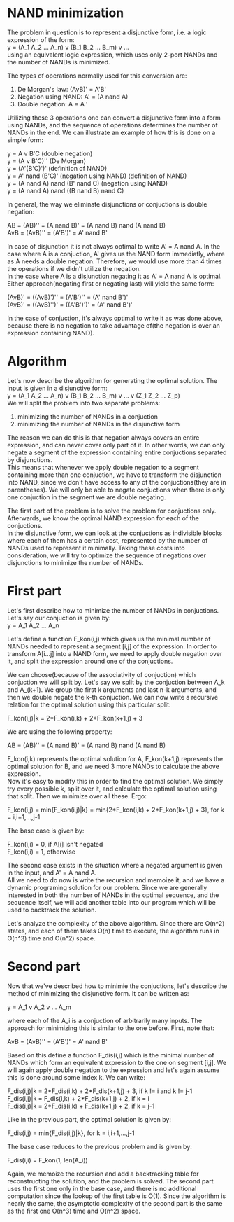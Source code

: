 # NAND minimization

The problem in question is to represent a disjunctive form, i.e. a logic expression of the form:\
y = (A_1 A_2 ... A_n) v (B_1 B_2 ... B_m) v ... \
using an equivalent logic expression, which uses only 2-port NANDs and the number of NANDs is minimized.

The types of operations normally used for this conversion are: 
1. De Morgan's law: (AvB)' = A'B' 
2. Negation using NAND: A' = (A nand A) 
3. Double negation: A = A'' 

Utilizing these 3 operations one can convert a disjunctive form into a form using NANDs, and the sequence of operations determines the number of NANDs in the end. We can illustrate an example of how this is done on a simple form: 

y = A v B'C (double negation) \
y = (A v B'C)'' (De Morgan) \
y = (A'(B'C)')' (definition of NAND) \
y = A' nand (B'C)' (negation using NAND) (definition of NAND) \
y = (A nand A) nand (B' nand C) (negation using NAND) \
y = (A nand A) nand ((B nand B) nand C) 

In general, the way we eliminate disjunctions or conjuctions is double negation: 

AB = (AB)'' = (A nand B)' = (A nand B) nand (A nand B) \
AvB = (AvB)'' = (A'B')' = A' nand B' 

In case of disjunction it is not always optimal to write A' = A nand A. In the case where A is a conjuction, A' gives us the NAND form immediatly, where as A needs a double negation. Therefore, we would use more than 4 times the operations if we didn't utilize the negation. \
In the case where A is a disjunction negating it as A' = A nand A is optimal. Either approach(negating first or negating last) will yield the same form: 

(AvB)' = ((AvB)')'' = (A'B')'' = (A' nand B')' \
(AvB)' = ((AvB)'')' = ((A'B')')' = (A' nand B')' 

In the case of conjuction, it's always optimal to write it as was done above, because there is no negation to take advantage of(the negation is over an expression containing NAND). 

# Algorithm #

Let's now describe the algorithm for generating the optimal solution. The input is given in a disjunctive form:\
y = (A_1 A_2 ... A_n) v (B_1 B_2 ... B_m) v ... v (Z_1 Z_2 ... Z_p)\
We will split the problem into two separate problems:
1. minimizing the number of NANDs in a conjuction
2. minimizing the number of NANDs in the disjunctive form

The reason we can do this is that negation always covers an entire expression, and can never cover only part of it. In other words, we can only negate a segment of the expression containing entire conjuctions separated by disjunctions.\
This means that whenever we apply double negation to a segment containing more than one conjuction, we have to transform the disjunction into NAND, since we don't have access to any of the conjuctions(they are in parentheses). We will only be able to negate conjuctions when there is only one conjuction in the segment we are double negating.

The first part of the problem is to solve the problem for conjuctions only. Afterwards, we know the optimal NAND expression for each of the conjuctions.\
In the disjunctive form, we can look at the conjuctions as indivisible blocks where each of them has a certain cost, represented by the number of NANDs used to represent it minimally. Taking these costs into consideration, we will try to optimize the sequence of negations over disjunctions to minimize the number of NANDs.

# First part #

Let's first describe how to minimize the number of NANDs in conjuctions. Let's say our conjuction is given by:\
y = A_1 A_2 ... A_n

Let's define a function F_kon(i,j) which gives us the minimal number of NANDs needed to represent a segment [i,j] of the expression. In order to transform A[i...j] into a NAND form, we need to apply double negation over it, and split the expression around one of the conjuctions.

We can choose(because of the associativity of conjuction) which conjuction we will split by. Let's say we split by the conjuction between A_k and A_(k+1). We group the first k arguments and last n-k arguments, and then we double negate the k-th conjuction. We can now write a recursive relation for the optimal solution using this particular split:

F_kon(i,j)|k = 2\*F_kon(i,k) + 2\*F_kon(k+1,j) + 3

We are using the following property:

AB = (AB)'' = (A nand B)' = (A nand B) nand (A nand B)

F_kon(i,k) represents the optimal solution for A, F_kon(k+1,j) represents the optimal solution for B, and we need 3 more NANDs to calculate the above expression.\
Now it's easy to modify this in order to find the optimal solution. We simply try every possible k, split over it, and calculate the optimal solution using that split. Then we minimize over all these. Ergo:

F_kon(i,j) = min{F_kon(i,j)|k} = min{2\*F_kon(i,k) + 2\*F_kon(k+1,j) + 3}, for k = i,i+1,...,j-1

The base case is given by:

F_kon(i,i) = 0, if A[i] isn't negated\
F_kon(i,i) = 1, otherwise

The second case exists in the situation where a negated argument is given in the input, and A' = A nand A.\
All we need to do now is write the recursion and memoize it, and we have a dynamic programing solution for our problem. Since we are generally interested in both the number of NANDs in the optimal sequence, and the sequence itself, we will add another table into our program which will be used to backtrack the solution.

Let's analyze the complexity of the above algorithm. Since there are O(n^2) states, and each of them takes O(n) time to execute, the algorithm runs in O(n^3) time and O(n^2) space. 

# Second part #

Now that we've described how to minimie the conjuctions, let's describe the method of minimizing the disjunctive form. It can be written as:

y = A_1 v A_2 v ... A_m

where each of the A_i is a conjuction of arbitrarily many inputs. The approach for minimizing this is similar to the one before. First, note that:

AvB = (AvB)'' = (A'B')' = A' nand B'

Based on this define a function F_dis(i,j) which is the minimal number of NANDs which form an equivalent expression to the one on segment [i,j]. We will again apply double negation to the expression and let's again assume this is done around some index k. We can write:

F_dis(i,j)|k = 2\*F_dis(i,k) + 2\*F_dis(k+1,j) + 3, if k != i and k != j-1\
F_dis(i,j)|k = F_dis(i,k) + 2\*F_dis(k+1,j) + 2, if k = i\
F_dis(i,j)|k = 2\*F_dis(i,k) + F_dis(k+1,j) + 2, if k = j-1

Like in the previous part, the optimal solution is given by:

F_dis(i,j) = min{F_dis(i,j)|k}, for k = i,i+1,...,j-1

The base case reduces to the previous problem and is given by:

F_dis(i,i) = F_kon(1, len(A_i))

Again, we memoize the recursion and add a backtracking table for reconstructing the solution, and the problem is solved. The second part uses the first one only in the base case, and there is no additional computation since the lookup of the first table is O(1). Since the algorithm is nearly the same, the asymptotic complexity of the second part is the same as the first one O(n^3) time and O(n^2) space.





